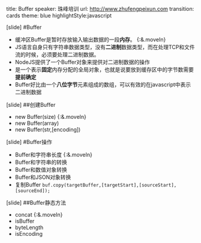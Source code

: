 title: Buffer
speaker:  珠峰培训
url: http://www.zhufengpeixun.com
transition: cards
theme: blue
highlightStyle:javascript

[slide]
#Buffer
- 缓冲区Buffer是暂时存放输入输出数据的一段**内存**。 {:&.moveIn}
- JS语言自身只有字符串数据类型，没有**二进制**数据类型，而在处理TCP和文件流的时候，必须要处理二进制数据。
- NodeJS提供了一个Buffer对象来提供对二进制数据的操作
- 是一个表示**固定**内存分配的全局对象，也就是说要放到缓存区中的字节数需要**提前确定**
- Buffer好比由一个**八位字节**元素组成的数组，可以有效的在javascript中表示二进制数据

[slide]
##创建Buffer
- new Buffer(size) {:&.moveIn}
- new Buffer(array)
- new Buffer(str,[encoding])


[slide]
#Buffer操作
- Buffer和字符串长度 {:&.moveIn}
- Buffer和字符串的转换
- Buffer和数值对象转换
- Buffer和JSON对象转换
- 复制Buffer
  ```buf.copy(targetBuffer,[targetStart],[sourceStart],[sourceEnd]);```

[slide]
##Buffer静态方法
- concat {:&.moveIn}
- isBuffer
- byteLength
- isEncoding

